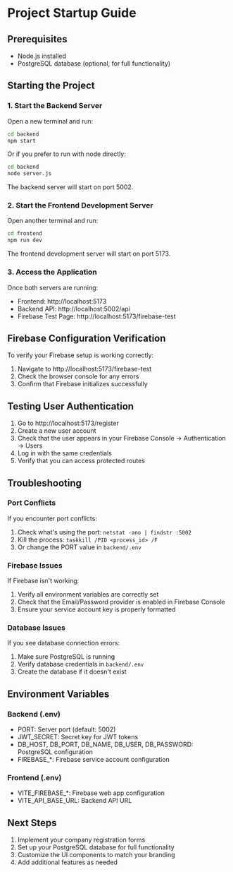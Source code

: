 # Project Startup Guide

## Prerequisites
- Node.js installed
- PostgreSQL database (optional, for full functionality)

## Starting the Project

### 1. Start the Backend Server

Open a new terminal and run:
```bash
cd backend
npm start
```

Or if you prefer to run with node directly:
```bash
cd backend
node server.js
```

The backend server will start on port 5002.

### 2. Start the Frontend Development Server

Open another terminal and run:
```bash
cd frontend
npm run dev
```

The frontend development server will start on port 5173.

### 3. Access the Application

Once both servers are running:
- Frontend: http://localhost:5173
- Backend API: http://localhost:5002/api
- Firebase Test Page: http://localhost:5173/firebase-test

## Firebase Configuration Verification

To verify your Firebase setup is working correctly:
1. Navigate to http://localhost:5173/firebase-test
2. Check the browser console for any errors
3. Confirm that Firebase initializes successfully

## Testing User Authentication

1. Go to http://localhost:5173/register
2. Create a new user account
3. Check that the user appears in your Firebase Console → Authentication → Users
4. Log in with the same credentials
5. Verify that you can access protected routes

## Troubleshooting

### Port Conflicts
If you encounter port conflicts:
1. Check what's using the port: `netstat -ano | findstr :5002`
2. Kill the process: `taskkill /PID <process_id> /F`
3. Or change the PORT value in `backend/.env`

### Firebase Issues
If Firebase isn't working:
1. Verify all environment variables are correctly set
2. Check that the Email/Password provider is enabled in Firebase Console
3. Ensure your service account key is properly formatted

### Database Issues
If you see database connection errors:
1. Make sure PostgreSQL is running
2. Verify database credentials in `backend/.env`
3. Create the database if it doesn't exist

## Environment Variables

### Backend (.env)
- PORT: Server port (default: 5002)
- JWT_SECRET: Secret key for JWT tokens
- DB_HOST, DB_PORT, DB_NAME, DB_USER, DB_PASSWORD: PostgreSQL configuration
- FIREBASE_*: Firebase service account configuration

### Frontend (.env)
- VITE_FIREBASE_*: Firebase web app configuration
- VITE_API_BASE_URL: Backend API URL

## Next Steps

1. Implement your company registration forms
2. Set up your PostgreSQL database for full functionality
3. Customize the UI components to match your branding
4. Add additional features as needed